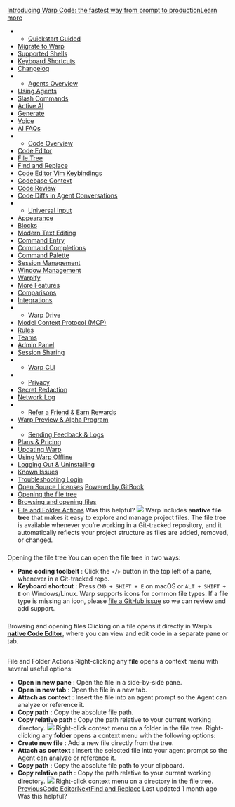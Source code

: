 [Introducing Warp Code: the fastest way from prompt to productionLearn more ](https://www.warp.dev/blog/introducing-warp-code-prompt-to-prod)
 * * [Quickstart Guided](/)
 * [Migrate to Warp](/getting-started/migrate-to-warp)
 * [Supported Shells](/getting-started/supported-shells)
 * [Keyboard Shortcuts](/getting-started/keyboard-shortcuts)
 * [Changelog](/getting-started/changelog)
 * * [Agents Overview](/agents/agents-overview)
 * [Using Agents](/agents/using-agents)
 * [Slash Commands](/agents/slash-commands)
 * [Active AI](/agents/active-ai)
 * [Generate](/agents/generate)
 * [Voice](/agents/voice)
 * [AI FAQs](/agents/ai-faqs)
 * * [Code Overview](/code/code-overview)
 * [Code Editor](/code/code-editor)
 * [File Tree](/code/code-editor/file-tree)
 * [Find and Replace](/code/code-editor/find-and-replace)
 * [Code Editor Vim Keybindings](/code/code-editor/code-editor-vim-keybindings)
 * [Codebase Context](/code/codebase-context)
 * [Code Review](/code/code-review)
 * [Code Diffs in Agent Conversations](/code/reviewing-code)
 * * [Universal Input](/terminal/universal-input)
 * [Appearance](/terminal/appearance)
 * [Blocks](/terminal/blocks)
 * [Modern Text Editing](/terminal/editor)
 * [Command Entry](/terminal/entry)
 * [Command Completions](/terminal/command-completions)
 * [Command Palette](/terminal/command-palette)
 * [Session Management](/terminal/sessions)
 * [Window Management](/terminal/windows)
 * [Warpify](/terminal/warpify)
 * [More Features](/terminal/more-features)
 * [Comparisons](/terminal/comparisons)
 * [Integrations](/terminal/integrations-and-plugins)
 * * [Warp Drive](/knowledge-and-collaboration/warp-drive)
 * [Model Context Protocol (MCP)](/knowledge-and-collaboration/mcp)
 * [Rules](/knowledge-and-collaboration/rules)
 * [Teams](/knowledge-and-collaboration/teams)
 * [Admin Panel](/knowledge-and-collaboration/admin-panel)
 * [Session Sharing](/knowledge-and-collaboration/session-sharing)
 * * [Warp CLI](/developers/cli)
 * * [Privacy](/privacy/privacy)
 * [Secret Redaction](/privacy/secret-redaction)
 * [Network Log](/privacy/network-log)
 * * [Refer a Friend & Earn Rewards](/community/refer-a-friend)
 * [Warp Preview & Alpha Program](/community/warp-preview-and-alpha-program)
 * * [Sending Feedback & Logs](/support-and-billing/sending-us-feedback)
 * [Plans & Pricing](/support-and-billing/plans-and-pricing)
 * [Updating Warp](/support-and-billing/updating-warp)
 * [Using Warp Offline](/support-and-billing/using-warp-offline)
 * [Logging Out & Uninstalling](/support-and-billing/uninstalling-warp)
 * [Known Issues](/support-and-billing/known-issues)
 * [Troubleshooting Login](/support-and-billing/troubleshooting-login-issues)
 * [Open Source Licenses](/support-and-billing/licenses)
[Powered by GitBook](https://www.gitbook.com/?utm_source=content&utm_medium=trademark&utm_campaign=-MbqIgTw17KQvq_DQuRr)
 * [Opening the file tree](#opening-the-file-tree)
 * [Browsing and opening files](#browsing-and-opening-files)
 * [File and Folder Actions](#file-and-folder-actions)
Was this helpful?
![](https://docs.warp.dev/~gitbook/image?url=https%3A%2F%2F2297236823-files.gitbook.io%2F%7E%2Ffiles%2Fv0%2Fb%2Fgitbook-x-prod.appspot.com%2Fo%2Fspaces%252F-MbqIgTw17KQvq_DQuRr%252Fuploads%252FPk94rz69QSYvxe24v3JV%252Fimage.png%3Falt%3Dmedia%26token%3D7d1eda61-fd78-4cd3-8256-7920d484c8b4&width=768&dpr=4&quality=100&sign=7facdb22&sv=2)
Warp includes a**native file tree** that makes it easy to explore and manage project files. The file tree is available whenever you’re working in a Git-tracked repository, and it automatically reflects your project structure as files are added, removed, or changed.
### 
[](#opening-the-file-tree)
Opening the file tree
You can open the file tree in two ways:
 * **Pane coding toolbelt** : Click the `</>` button in the top left of a pane, whenever in a Git-tracked repo.
 * **Keyboard shortcut** : Press `CMD + SHIFT + E` on macOS or `ALT + SHIFT + E` on Windows/Linux.
Warp supports icons for common file types. If a file type is missing an icon, please [file a GitHub issue](https://github.com/warpdotdev/Warp/issues) so we can review and add support.
### 
[](#browsing-and-opening-files)
Browsing and opening files
Clicking on a file opens it directly in Warp’s [**native Code Editor**](/code/code-editor), where you can view and edit code in a separate pane or tab.
## 
[](#file-and-folder-actions)
File and Folder Actions
Right-clicking any **file** opens a context menu with several useful options:
 * **Open in new pane** : Open the file in a side-by-side pane.
 * **Open in new tab** : Open the file in a new tab.
 * **Attach as context** : Insert the file into an agent prompt so the Agent can analyze or reference it.
 * **Copy path** : Copy the absolute file path.
 * **Copy relative path** : Copy the path relative to your current working directory.
![](https://docs.warp.dev/~gitbook/image?url=https%3A%2F%2F2297236823-files.gitbook.io%2F%7E%2Ffiles%2Fv0%2Fb%2Fgitbook-x-prod.appspot.com%2Fo%2Fspaces%252F-MbqIgTw17KQvq_DQuRr%252Fuploads%252FeyHs93RXX0H9Sm0BW7Ht%252Fimage.png%3Falt%3Dmedia%26token%3Dff42b512-de88-4aef-b12c-49d314d944b8&width=768&dpr=4&quality=100&sign=cd83e32f&sv=2)
Right-click context menu on a folder in the file tree.
Right-clicking any **folder** opens a context menu with the following options:
 * **Create new file** : Add a new file directly from the tree.
 * **Attach as context** : Insert the selected file into your agent prompt so the Agent can analyze or reference it.
 * **Copy path** : Copy the absolute file path to your clipboard.
 * **Copy relative path** : Copy the path relative to your current working directory.
![](https://docs.warp.dev/~gitbook/image?url=https%3A%2F%2F2297236823-files.gitbook.io%2F%7E%2Ffiles%2Fv0%2Fb%2Fgitbook-x-prod.appspot.com%2Fo%2Fspaces%252F-MbqIgTw17KQvq_DQuRr%252Fuploads%252FIZe0g7hP2PfDrWVov28q%252Fimage.png%3Falt%3Dmedia%26token%3D9847528b-15d0-4ea6-80e0-8c30d4f8921a&width=768&dpr=4&quality=100&sign=f5c6fa1e&sv=2)
Right-click context menu on a directory in the file tree.
[PreviousCode Editor](/code/code-editor)[NextFind and Replace](/code/code-editor/find-and-replace)
Last updated 1 month ago
Was this helpful?